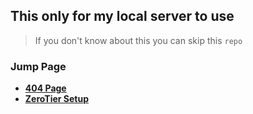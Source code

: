 ## This only for my local server to use

> If you don't know about this you can skip this `repo`

### Jump Page
- **[404 Page](https://coolq4s.github.io/server-lnx/html/404/)**
- **[ZeroTier Setup](https://github.com/coolq4s/server-lnx/blob/main/zerotier/setup-zerotier.md)**